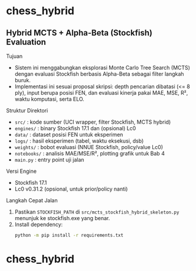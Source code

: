 # chess_hybrid
Hybrid MCTS + Alpha-Beta (Stockfish) Evaluation
------------------------------------------------

Tujuan
- Sistem ini menggabungkan eksplorasi Monte Carlo Tree Search (MCTS)
  dengan evaluasi Stockfish berbasis Alpha-Beta sebagai filter langkah buruk.
- Implementasi ini sesuai proposal skripsi:
  depth pencarian dibatasi (<= 8 ply),
  input berupa posisi FEN,
  dan evaluasi kinerja pakai MAE, MSE, R², waktu komputasi, serta ELO.

Struktur Direktori
- `src/` : kode sumber (UCI wrapper, filter Stockfish, MCTS hybrid)
- `engines/` : binary Stockfish 17.1 dan (opsional) Lc0
- `data/` : dataset posisi FEN untuk eksperimen
- `logs/` : hasil eksperimen (tabel, waktu eksekusi, dsb)
- `weights/` : bobot evaluasi (NNUE Stockfish, policy/value Lc0)
- `notebooks/` : analisis MAE/MSE/R², plotting grafik untuk Bab 4
- `main.py` : entry point uji jalan

Versi Engine
- Stockfish 17.1
- Lc0 v0.31.2 (opsional, untuk prior/policy nanti)

Langkah Cepat Jalan
1. Pastikan `STOCKFISH_PATH` di `src/mcts_stockfish_hybrid_skeleton.py` menunjuk ke stockfish.exe yang benar.
2. Install dependency:
   ```bash
   python -m pip install -r requirements.txt
# chess_hybrid

